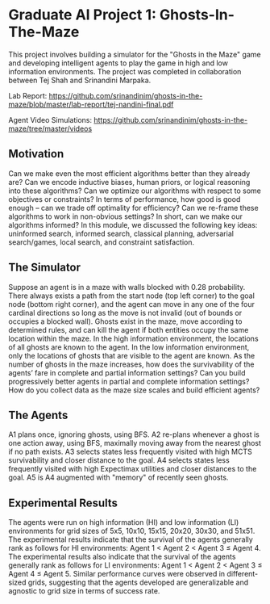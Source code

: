 # Graduate AI Project 1: Ghosts-In-The-Maze
This project involves building a simulator for the "Ghosts in the Maze" game and developing intelligent agents to play the game in high and low information environments. The project was completed in collaboration between Tej Shah and Srinandini Marpaka.

Lab Report: https://github.com/srinandinim/ghosts-in-the-maze/blob/master/lab-report/tej-nandini-final.pdf

Agent Video Simulations: https://github.com/srinandinim/ghosts-in-the-maze/tree/master/videos

## Motivation
Can we make even the most efficient algorithms better than they already are? Can we encode inductive biases, human priors, or logical reasoning into these algorithms? Can we optimize our algorithms with respect to some objectives or constraints? In terms of performance, how good is good enough – can we trade off optimality for efficiency? Can we re-frame these algorithms to work in non-obvious settings? In short, can we make our algorithms informed? In this module, we discussed the following key ideas: uninformed search, informed search, classical planning, adversarial search/games, local search, and constraint satisfaction. 

## The Simulator
Suppose an agent is in a maze with walls blocked with 0.28 probability. There always exists a path from the start node (top left corner) to the goal node (bottom right corner), and the agent can move in any one of the four cardinal directions so long as the move is not invalid (out of bounds or occupies a blocked wall). Ghosts exist in the maze, move according to determined rules, and can kill the agent if both entities occupy the same location within the maze. In the high information environment, the locations of all ghosts are known to the agent. In the low information environment, only the locations of ghosts that are visible to the agent are known. As the number of ghosts in the maze increases, how does the survivability of the agents’ fare in complete and partial information settings? Can you build progressively better agents in partial and complete information settings? How do you collect data as the maze size scales and build efficient agents? 

## The Agents
A1 plans once, ignoring ghosts, using BFS. A2 re-plans whenever a ghost is one action away, using BFS, maximally moving away from the nearest ghost if no path exists. A3 selects states less frequently visited with high MCTS survivability and closer distance to the goal. A4 selects states less frequently visited with high Expectimax utilities and closer distances to the goal. A5 is A4 augmented with "memory" of recently seen ghosts.

## Experimental Results
The agents were run on high information (HI) and low information (LI) environments for grid sizes of 5x5, 10x10, 15x15, 20x20, 30x30, and 51x51. The experimental results indicate that the survival of the agents generally rank as follows for HI environments: Agent 1 < Agent 2 < Agent 3 ≤ Agent 4. The experimental results also indicate that the survival of the agents generally rank as follows for LI environments: Agent 1 < Agent 2 < Agent 3 ≤ Agent 4 ≤ Agent 5. Similar performance curves were observed in different-sized grids, suggesting that the agents developed are generalizable and agnostic to grid size in terms of success rate.
